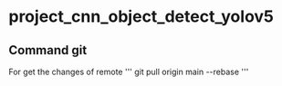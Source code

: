 # project_cnn_object_detect_yolov5

## Command git
For get the changes of remote
'''
git pull origin main --rebase
'''